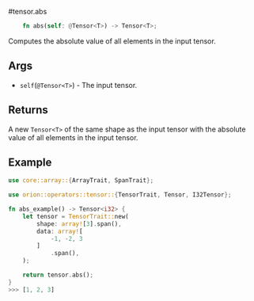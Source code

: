 #tensor.abs

```rust
    fn abs(self: @Tensor<T>) -> Tensor<T>;
```

Computes the absolute value of all elements in the input tensor.

## Args

* `self`(`@Tensor<T>`) - The input tensor.


## Returns

A new `Tensor<T>` of the same shape as the input tensor with 
the absolute value of all elements in the input tensor.

## Example

```rust
use core::array::{ArrayTrait, SpanTrait};

use orion::operators::tensor::{TensorTrait, Tensor, I32Tensor};

fn abs_example() -> Tensor<i32> {
    let tensor = TensorTrait::new(
        shape: array![3].span(),
        data: array![
            -1, -2, 3
        ]
            .span(),
    );

    return tensor.abs();
}
>>> [1, 2, 3]
```

